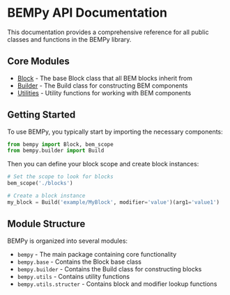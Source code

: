 # BEMPy API Documentation

This documentation provides a comprehensive reference for all public classes and functions in the BEMPy library.

## Core Modules

- [Block](block.md) - The base Block class that all BEM blocks inherit from
- [Builder](builder.md) - The Build class for constructing BEM components
- [Utilities](utils.md) - Utility functions for working with BEM components

## Getting Started

To use BEMPy, you typically start by importing the necessary components:

```python
from bempy import Block, bem_scope
from bempy.builder import Build
```

Then you can define your block scope and create block instances:

```python
# Set the scope to look for blocks
bem_scope('./blocks')

# Create a block instance
my_block = Build('example/MyBlock', modifier='value')(arg1='value1')
```

## Module Structure

BEMPy is organized into several modules:

- `bempy` - The main package containing core functionality
- `bempy.base` - Contains the Block base class
- `bempy.builder` - Contains the Build class for constructing blocks
- `bempy.utils` - Contains utility functions
- `bempy.utils.structer` - Contains block and modifier lookup functions

